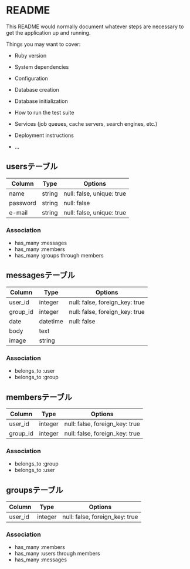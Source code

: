 # README

This README would normally document whatever steps are necessary to get the
application up and running.

Things you may want to cover:

* Ruby version

* System dependencies

* Configuration

* Database creation

* Database initialization

* How to run the test suite

* Services (job queues, cache servers, search engines, etc.)

* Deployment instructions

* ...

## usersテーブル


|Column|Type|Options|
|------|----|-------|
|name|string|null: false, unique: true|
|password|string|null: false|
|e-mail|string|null: false, unique: true|

### Association
- has_many :messages
- has_many :members
- has_many :groups through members

## messagesテーブル

|Column|Type|Options|
|------|----|-------|
|user_id|integer|null: false, foreign_key: true|
|group_id|integer|null: false, foreign_key: true|
|date|datetime|null: false|
|body|text||
|image|string||

### Association
- belongs_to :user
- belongs_to :group

## membersテーブル

|Column|Type|Options|
|------|----|-------|
|user_id|integer|null: false, foreign_key: true|
|group_id|integer|null: false, foreign_key: true|

### Association
- belongs_to :group
- belongs_to :user

## groupsテーブル

|Column|Type|Options|
|------|----|-------|
|user_id|integer|null: false, foreign_key: true|

### Association
- has_many :members
- has_many :users through members
- has_many :messages

